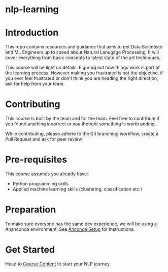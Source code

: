# nlp-learning

# Introduction
This repo contains resources and guidance that aims to get Data Scientists and ML Engineers up to speed about Natural Lanugage Processing. It will cover everything from basic concepts to latest state of the art techinques. 

This course will be light on details. Figuring out how things work is part of the learning process. However making you frustrated is not the objective, if you ever feel frustrated or don't think you are heading the right direction, ask for help from your team. 

# Contributing
This course is built by the team and for the team. Feel free to contribute if you found anything incorrect or you thought something is worth adding. 

While contributing, please adhere to the Git branching workflow, create a Pull Request and ask for peer review. 

# Pre-requisites
This course assumes you already have: 
- Python programming skills
- Applied machine learning skills (clustering, classification etc.)

# Preparation
To make sure everyone has the same dev experience, we will be using a Ananconda environment. See [Anconda Setup](docs/conda_setup.md) for instructions. 

# Get Started
Head to [Course Content](docs/course_content.md) to start your NLP journey. 
